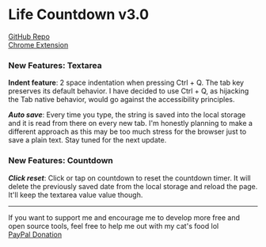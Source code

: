 # Life Countdown v3.0
[GitHub Repo](https://github.com/vaaroncarrasco/lf-vite)\
[Chrome Extension](https://chrome.google.com/webstore/detail/life-countdown/cbmkjjddopphkedckgbaoenglknojeob)

### New Features: Textarea


**Indent feature**: 2 space indentation when pressing Ctrl + Q.
The tab key preserves its default behavior. I have decided to
use Ctrl + Q, as hijacking the Tab native behavior, would go
against the accessibility principles.


***Auto save***: Every time you type, the string is saved into the
local storage and it is read from there on every new tab.
I'm honestly planning to make a different approach as this
may be too much stress for the browser just to save a plain
text. Stay tuned for the next update.


### New Features: Countdown

***Click reset***: Click or tap on countdown to reset the
countdown timer. It will delete the previously saved date
from the local storage and reload the page. It'll keep the
textarea value value though.
***
If you want to support me and encourage me to develop more free
and open source tools, feel free to help me out with my cat's food lol\
[PayPal Donation](https://www.paypal.com/donate/?hosted_button_id=V6MG7L7EA4HW8)

